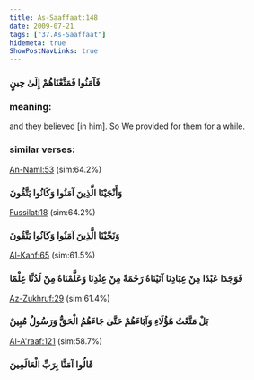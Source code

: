 ```yaml
---
title: As-Saaffaat:148
date: 2009-07-21
tags: ["37.As-Saaffaat"]
hidemeta: true 
ShowPostNavLinks: true 
---
```

### فَآمَنُوا فَمَتَّعْنَاهُمْ إِلَىٰ حِينٍ
### meaning: 
and they believed [in him]. So We provided for them for a while.
### similar verses: 

[An-Naml:53](/27/53) (sim:64.2%)

### وَأَنْجَيْنَا الَّذِينَ آمَنُوا وَكَانُوا يَتَّقُونَ

[Fussilat:18](/41/18) (sim:64.2%)

### وَنَجَّيْنَا الَّذِينَ آمَنُوا وَكَانُوا يَتَّقُونَ

[Al-Kahf:65](/18/65) (sim:61.5%)

### فَوَجَدَا عَبْدًا مِنْ عِبَادِنَا آتَيْنَاهُ رَحْمَةً مِنْ عِنْدِنَا وَعَلَّمْنَاهُ مِنْ لَدُنَّا عِلْمًا

[Az-Zukhruf:29](/43/29) (sim:61.4%)

### بَلْ مَتَّعْتُ هَٰؤُلَاءِ وَآبَاءَهُمْ حَتَّىٰ جَاءَهُمُ الْحَقُّ وَرَسُولٌ مُبِينٌ

[Al-A'raaf:121](/7/121) (sim:58.7%)

### قَالُوا آمَنَّا بِرَبِّ الْعَالَمِينَ
